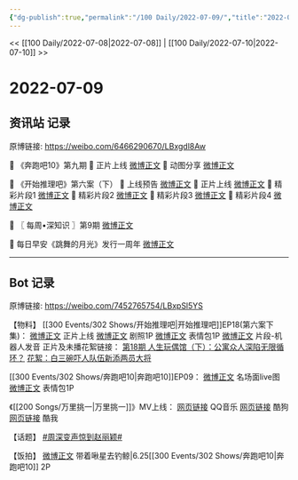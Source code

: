```yaml
---
{"dg-publish":true,"permalink":"/100 Daily/2022-07-09/","title":"2022-07-09","created":"2022-12-06T15:49:01.000+08:00","updated":"2023-04-11T14:46:33.000+08:00"}
---
```



<< [[100 Daily/2022-07-08\|2022-07-08]] | [[100 Daily/2022-07-10\|2022-07-10]] >>

# 2022-07-09

## 资讯站 记录

原博链接: https://weibo.com/6466290670/LBxgdl8Aw

🌟 《奔跑吧10》第九期
🌙 正片上线 [微博正文](https://m.weibo.cn/6466290670/4789264854288988)
🌙 动图分享 [微博正文](https://m.weibo.cn/6466290670/4789383183991424)

🌟 《开始推理吧》第六案（下）
🌙 上线预告 [微博正文](https://m.weibo.cn/6466290670/4789298145001633)
🌙 正片上线 [微博正文](https://m.weibo.cn/6466290670/4789381690821445)
🌙 精彩片段1 [微博正文](https://m.weibo.cn/6466290670/4789382244205294)
🌙 精彩片段2 [微博正文](https://m.weibo.cn/6466290670/4789403711438911)
🌙 精彩片段3 [微博正文](https://m.weibo.cn/6466290670/4789405485635844)
🌙 精彩片段4 [微博正文](https://m.weibo.cn/6466290670/4789406562520360)

🌟 〖 每周•深知识 〗第9期 [微博正文](https://m.weibo.cn/6466290670/4789313881246388)

🌟 每日早安《跳舞的月光》发行一周年
[微博正文](https://m.weibo.cn/6466290670/4789226669867271)

---
## Bot 记录

原博链接: https://weibo.com/7452765754/LBxpSl5YS

【物料】
[[300 Events/302 Shows/开始推理吧\|开始推理吧]]EP18(第六案下集)：
[微博正文](https://weibo.com/2162247381/LBv21D1ru) 正片上线
[微博正文](https://weibo.com/2162247381/LBsQhE2ZJ) 剧照1P
[微博正文](https://weibo.com/2162247381/LBteDoIji) 表情包1P
[微博正文](https://weibo.com/2162247381/LBv4zEZ6G) 片段-机器人发音
正片及未播花絮链接：
[第18期 人生玩偶馆（下）：公寓众人深陷无限循环？](https://weibo.cn/sinaurl?u=https%3A%2F%2Fv.qq.com%2Fx%2Fcover%2Fmzc00200ynivua7%2Fv0043yxecyv.html)
[花絮：白三碗吓人队伍新添两员大将](https://weibo.cn/sinaurl?u=http%3A%2F%2Fm.v.qq.com%2Fplay%2Fplay.html%3Fvid%3De0043uomp0t%26url_from%3Dshare%26second_share%3D0%26share_from%3Dcopy)

[[300 Events/302 Shows/奔跑吧10\|奔跑吧10]]EP09：
[微博正文](https://weibo.com/5242381821/LBsQhpKrJ) 名场面live图
[微博正文](https://weibo.com/5242381821/LBupHyQEM) 表情包1P

《[[200 Songs/万里挑一\|万里挑一]]》MV上线：
[网页链接](https://weibo.cn/sinaurl?u=https%3A%2F%2Fy.qq.com%2Fn%2Fryqq%2Fmv%2Fl0043zhcjy0) QQ音乐
[网页链接](https://weibo.cn/sinaurl?u=https%3A%2F%2Fwww.kugou.com%2Fmvweb%2Fhtml%2Fmv_6729690.html) 酷狗
[网页链接](https://weibo.cn/sinaurl?u=http%3A%2F%2Fyinyue.kuwo.cn%2Fmvplay%2F225175694) 酷我

【话题】
[#周深变声惊到赵丽颖#](https://s.weibo.com/weibo?q=%23%E5%91%A8%E6%B7%B1%E5%8F%98%E5%A3%B0%E6%83%8A%E5%88%B0%E8%B5%B5%E4%B8%BD%E9%A2%96%23)

【饭拍】
[微博正文](https://weibo.com/3246571812/LBxkiDCLy) 带着啾星去钓鲸|6.25[[300 Events/302 Shows/奔跑吧10\|奔跑吧10]] 2P
